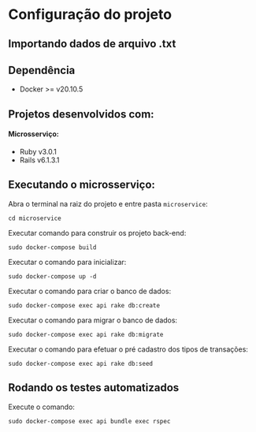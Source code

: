 # Configuração do projeto

## Importando dados de arquivo .txt

## Dependência
- Docker >= v20.10.5

## Projetos desenvolvidos com:
#### Microsserviço:
- Ruby v3.0.1
- Rails v6.1.3.1

## Executando o microsserviço:

Abra o terminal na raiz do projeto e entre pasta `microservice`:

`cd microservice`

Executar comando para construir os projeto back-end:

`sudo docker-compose build`

Executar o comando para inicializar:

`sudo docker-compose up -d`

Executar o comando para criar o banco de dados:

`sudo docker-compose exec api rake db:create`

Executar o comando para migrar o banco de dados:

`sudo docker-compose exec api rake db:migrate`

Executar o comando para efetuar o pré cadastro dos tipos de transações:

`sudo docker-compose exec api rake db:seed`

## Rodando os testes automatizados

Execute o comando:

`sudo docker-compose exec api bundle exec rspec`
